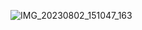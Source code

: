 ![IMG_20230802_151047_163](https://github.com/Pushkar2199/Projects/assets/98898488/e673a0ac-5178-4fa9-b70b-6ced603b87cd)
